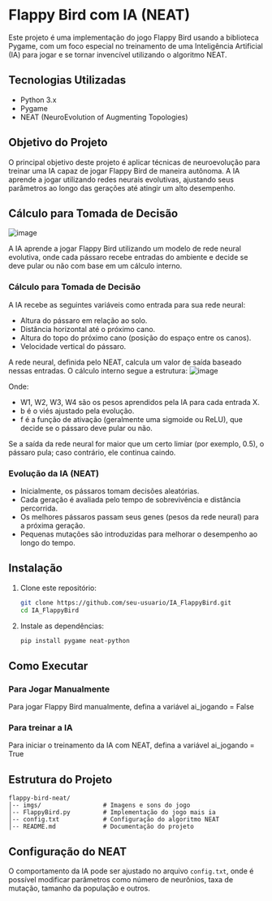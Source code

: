 # Flappy Bird com IA (NEAT)

Este projeto é uma implementação do jogo Flappy Bird usando a biblioteca Pygame, com um foco especial no treinamento de uma Inteligência Artificial (IA) para jogar e se tornar invencível utilizando o algoritmo NEAT.

## Tecnologias Utilizadas

- Python 3.x
- Pygame
- NEAT (NeuroEvolution of Augmenting Topologies)

## Objetivo do Projeto

O principal objetivo deste projeto é aplicar técnicas de neuroevolução para treinar uma IA capaz de jogar Flappy Bird de maneira autônoma. A IA aprende a jogar utilizando redes neurais evolutivas, ajustando seus parâmetros ao longo das gerações até atingir um alto desempenho.

## Cálculo para Tomada de Decisão

![image](https://github.com/user-attachments/assets/090bec6d-9f86-45b8-be01-4ba191bc55c3)

A IA aprende a jogar Flappy Bird utilizando um modelo de rede neural evolutiva, onde cada pássaro recebe entradas do ambiente e decide se deve pular ou não com base em um cálculo interno.

### Cálculo para Tomada de Decisão

A IA recebe as seguintes variáveis como entrada para sua rede neural:
 - Altura do pássaro em relação ao solo.
 - Distância horizontal até o próximo cano.
 - Altura do topo do próximo cano (posição do espaço entre os canos).
 - Velocidade vertical do pássaro.
   
A rede neural, definida pelo NEAT, calcula um valor de saída baseado nessas entradas. O cálculo interno segue a estrutura:
![image](https://github.com/user-attachments/assets/3921b616-61ff-49ad-8522-b3d4576f4f84)

Onde:
 - W1, W2, W3, W4 são os pesos aprendidos pela IA para cada entrada X.
 - b é o viés ajustado pela evolução.
 - f é a função de ativação (geralmente uma sigmoide ou ReLU), que decide se o pássaro deve pular ou não.

Se a saída da rede neural for maior que um certo limiar (por exemplo, 0.5), o pássaro pula; caso contrário, ele continua caindo.

### Evolução da IA (NEAT)
 - Inicialmente, os pássaros tomam decisões aleatórias.
 - Cada geração é avaliada pelo tempo de sobrevivência e distância percorrida.
 - Os melhores pássaros passam seus genes (pesos da rede neural) para a próxima geração.
 - Pequenas mutações são introduzidas para melhorar o desempenho ao longo do tempo.

## Instalação

1. Clone este repositório:
   ```bash
   git clone https://github.com/seu-usuario/IA_FlappyBird.git
   cd IA_FlappyBird
   ```
2. Instale as dependências:
   ```bash
   pip install pygame neat-python
   ```

## Como Executar

### Para Jogar Manualmente
Para jogar Flappy Bird manualmente, defina a variável ai_jogando = False

### Para treinar a IA
Para iniciar o treinamento da IA com NEAT, defina a variável ai_jogando = True

## Estrutura do Projeto
```
flappy-bird-neat/
│-- imgs/                 # Imagens e sons do jogo
│-- FlappyBird.py         # Implementação do jogo mais ia
│-- config.txt            # Configuração do algoritmo NEAT
│-- README.md             # Documentação do projeto
```

## Configuração do NEAT
O comportamento da IA pode ser ajustado no arquivo `config.txt`, onde é possível modificar parâmetros como número de neurônios, taxa de mutação, tamanho da população e outros.

